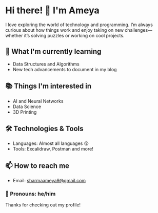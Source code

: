# Hi there! 👋 I'm Ameya

I love exploring the world of technology and programming. I’m always curious about how things work and enjoy taking on new challenges—whether it’s solving puzzles or working on cool projects.

## 🌱 What I'm currently learning
- Data Structures and Algorithms
- New tech advancements to document in my blog

## 📚 Things I'm interested in
- AI and Neural Networks
- Data Science
- 3D Printing

## 🛠️ Technologies & Tools
- Languages: Almost all languages 😲
- Tools: Excalidraw, Postman and more!

## 📫 How to reach me
- Email: [sharmaameya9@gmail.com](mailto:sharmaameya9@gmail.com)

### 👨 Pronouns: he/him

Thanks for checking out my profile!
